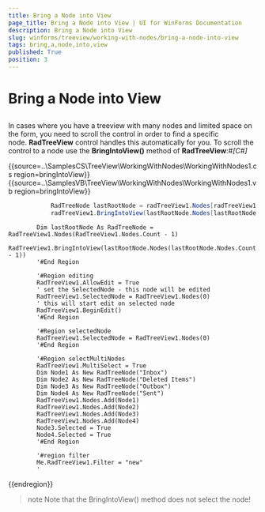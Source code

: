 ```yaml
---
title: Bring a Node into View
page_title: Bring a Node into View | UI for WinForms Documentation
description: Bring a Node into View
slug: winforms/treeview/working-with-nodes/bring-a-node-into-view
tags: bring,a,node,into,view
published: True
position: 3
---
```


# Bring a Node into View



## 

In cases where you have a treeview with many nodes and limited space on the form, you need to scroll the control in order to find a specific node. __RadTreeView__ control handles this automatically for you. To scroll the control to a node use the __BringIntoView()__ method of __RadTreeView__:#_[C#]_

	



{{source=..\SamplesCS\TreeView\WorkingWithNodes\WorkingWithNodes1.cs region=bringIntoView}} 
{{source=..\SamplesVB\TreeView\WorkingWithNodes\WorkingWithNodes1.vb region=bringIntoView}} 

````C#
            RadTreeNode lastRootNode = radTreeView1.Nodes[radTreeView1.Nodes.Count - 1];
            radTreeView1.BringIntoView(lastRootNode.Nodes[lastRootNode.Nodes.Count - 1]);
````
````VB.NET
        Dim lastRootNode As RadTreeNode = RadTreeView1.Nodes(RadTreeView1.Nodes.Count - 1)
        RadTreeView1.BringIntoView(lastRootNode.Nodes(lastRootNode.Nodes.Count - 1))
        '#End Region

        '#Region editing
        RadTreeView1.AllowEdit = True
        ' set the SelectedNode - this node will be edited  
        RadTreeView1.SelectedNode = RadTreeView1.Nodes(0)
        ' this will start edit on selected node
        RadTreeView1.BeginEdit()
        '#End Region

        '#Region selectedNode
        RadTreeView1.SelectedNode = RadTreeView1.Nodes(0)
        '#End Region

        '#Region selectMultiNodes
        RadTreeView1.MultiSelect = True
        Dim Node1 As New RadTreeNode("Inbox")
        Dim Node2 As New RadTreeNode("Deleted Items")
        Dim Node3 As New RadTreeNode("Outbox")
        Dim Node4 As New RadTreeNode("Sent")
        RadTreeView1.Nodes.Add(Node1)
        RadTreeView1.Nodes.Add(Node2)
        RadTreeView1.Nodes.Add(Node3)
        RadTreeView1.Nodes.Add(Node4)
        Node3.Selected = True
        Node4.Selected = True
        '#End Region

        '#region filter
        Me.RadTreeView1.Filter = "new"
        '
````

{{endregion}} 




>note Note that the BringIntoView() method does not select the node!
>

